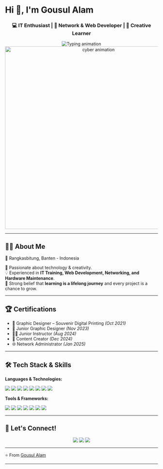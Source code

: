 # Hi 👋, I'm Gousul Alam

<h3 align="center">💻 IT Enthusiast | 📡 Network & Web Developer | 🎨 Creative Learner</h3>

<!-- Animated Typing Effect -->
<div align="center">
  <img src="https://readme-typing-svg.herokuapp.com?font=Fira+Code&weight=600&size=26&duration=3500&pause=1000&color=00E5FF&center=true&vCenter=true&width=650&height=50&lines=Welcome+to+my+GitHub+Profile!;Building+Modern+Technology+⚡;Creative+Mindset+🚀;Always+Learning+Everyday!" alt="Typing animation" />
</div>

<!-- Cyber Game Animation -->
<div align="center">
  <img src="https://i.gifer.com/7sc5.gif" width="600" alt="cyber animation" />
</div>

---

## 🙋‍♂️ About Me
📍 Rangkasbitung, Banten - Indonesia  

🌟 Passionate about technology & creativity.  
💡 Experienced in **IT Training, Web Development, Networking, and Hardware Maintenance**.  
🚀 Strong belief that **learning is a lifelong journey** and every project is a chance to grow.  

---

## 🏆 Certifications
- 🎨 Graphic Designer – Souvenir Digital Printing *(Oct 2021)*  
- 🎨 Junior Graphic Designer *(Nov 2023)*  
- 👨‍🏫 Junior Instructor *(Aug 2024)*  
- 📱 Content Creator *(Dec 2024)*  
- 🌐 Network Administrator *(Jan 2025)*  

---

## 🛠️ Tech Stack & Skills

**Languages & Technologies:**
<div class="tech-stack">
  <img src="https://img.shields.io/badge/Java-00B4D8?style=for-the-badge&logo=openjdk&logoColor=white" />
  <img src="https://img.shields.io/badge/HTML5-FF7F51?style=for-the-badge&logo=html5&logoColor=white" />
  <img src="https://img.shields.io/badge/CSS3-008CFF?style=for-the-badge&logo=css3&logoColor=white" />
  <img src="https://img.shields.io/badge/JavaScript-FFD60A?style=for-the-badge&logo=javascript&logoColor=black" />
  <img src="https://img.shields.io/badge/PHP-5E60CE?style=for-the-badge&logo=php&logoColor=white" />
  <img src="https://img.shields.io/badge/Python-4CC9F0?style=for-the-badge&logo=python&logoColor=white" />
  <img src="https://img.shields.io/badge/C++-4361EE?style=for-the-badge&logo=c%2B%2B&logoColor=white" />
  <img src="https://img.shields.io/badge/MySQL-4895EF?style=for-the-badge&logo=mysql&logoColor=white" />
</div>

**Tools & Frameworks:**
<div class="tools-section">
  <img src="https://img.shields.io/badge/Office-FF6F61?style=for-the-badge&logo=microsoft-office&logoColor=white" />
  <img src="https://img.shields.io/badge/CorelDRAW-06D6A0?style=for-the-badge&logo=coreldraw&logoColor=white" />
  <img src="https://img.shields.io/badge/Canva-00B4D8?style=for-the-badge&logo=canva&logoColor=white" />
  <img src="https://img.shields.io/badge/CapCut-222222?style=for-the-badge&logo=capcut&logoColor=white" />
  <img src="https://img.shields.io/badge/Adobe%20Photoshop-1E90FF?style=for-the-badge&logo=adobephotoshop&logoColor=white" />
  <img src="https://img.shields.io/badge/Adobe%20Premiere%20Pro-6C63FF?style=for-the-badge&logo=adobepremierepro&logoColor=white" />
  <img src="https://img.shields.io/badge/Adobe%20After%20Effects-9D4EDD?style=for-the-badge&logo=adobeaftereffects&logoColor=white" />
</div>

---

## 🤝 Let's Connect!

<div align="center">
  <a href="mailto:gousulalam30@gmail.com"><img src="https://img.shields.io/badge/Gmail-FF4B4B?style=for-the-badge&logo=gmail&logoColor=white"/></a>
  <a href="https://github.com/gousulalam300403"><img src="https://img.shields.io/badge/GitHub-2D2D2D?style=for-the-badge&logo=github&logoColor=white"/></a>
  <a href="https://instagram.com/g_lamzzz"><img src="https://img.shields.io/badge/Instagram-E4405F?style=for-the-badge&logo=instagram&logoColor=white"/></a>
</div>

---

⭐ From [Gousul Alam](https://github.com/gousulalam300403)

---

